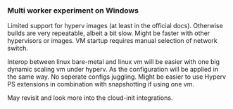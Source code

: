 ### Multi worker experiment on Windows
Limited support for hyperv images (at least in the official docs). Otherwise builds are very repeatable, albeit a bit slow. Might be faster with other hypervisors or images. VM startup requires manual selection of network switch.

Interop between linux bare-metal and linux vm will be easier with one big dynamic scaling vm under hyperv. As the configuration will be applied in the same way. No seperate configs juggling. Might be easier to use Hyperv PS extensions in combination with snapshotting if using one vm.

May revisit and look more into the cloud-init integrations.